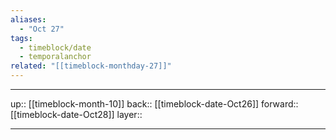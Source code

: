 ```yaml
---
aliases:
  - "Oct 27"
tags:
  - timeblock/date
  - temporalanchor
related: "[[timeblock-monthday-27]]"
---
```




***

up:: [[timeblock-month-10]]
back:: [[timeblock-date-Oct26]]
forward:: [[timeblock-date-Oct28]]
layer:: 

***
